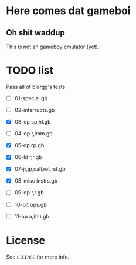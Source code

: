 Here comes dat gameboi
======================
Oh shit waddup
--------------

This is not an gameboy emulator (yet).

TODO list
=========

Pass all of blargg's tests
 - [ ] 01-special.gb
 - [ ] 02-interrupts.gb
 - [x] 03-op sp,hl.gb
 - [ ] 04-op r,imm.gb
 - [x] 05-op rp.gb
 - [x] 06-ld r,r.gb
 - [x] 07-jr,jp,call,ret,rst.gb
 - [x] 08-misc instrs.gb
 - [ ] 09-op r,r.gb
 - [ ] 10-bit ops.gb
 - [ ] 11-op a,(hl).gb


License
=======
See `LICENSE` for more info.
